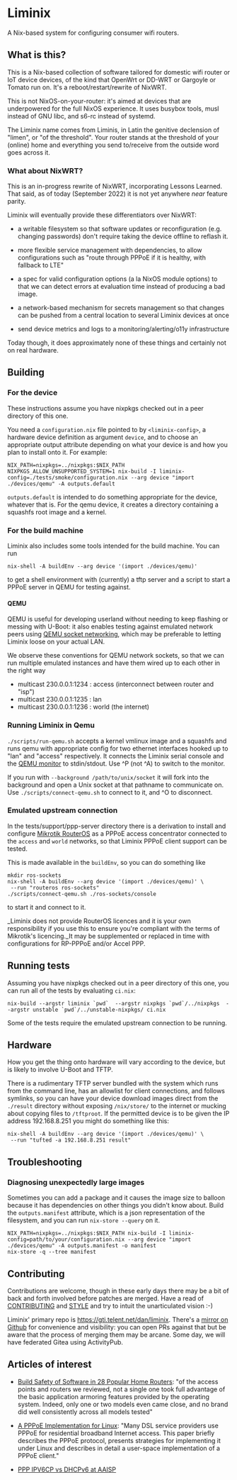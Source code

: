 # Liminix

A Nix-based system for configuring consumer wifi routers.

## What is this?

This is a Nix-based collection of software tailored for domestic wifi
router or IoT device devices, of the kind that OpenWrt or DD-WRT or
Gargoyle or Tomato run on. It's a reboot/restart/rewrite of NixWRT.

This is not NixOS-on-your-router: it's aimed at devices that are
underpowered for the full NixOS experience. It uses busybox tools,
musl instead of GNU libc, and s6-rc instead of systemd.

The Liminix name comes from Liminis, in Latin the genitive declension
of "limen", or "of the threshold". Your router stands at the threshold
of your (online) home and everything you send to/receive from the
outside word goes across it.

### What about NixWRT?

This is an in-progress rewrite of NixWRT, incorporating Lessons
Learned. That said, as of today (September 2022) it is not yet
anywhere _near_ feature parity.

Liminix will eventually provide these differentiators over NixWRT:

* a writable filesystem so that software updates or reconfiguration
  (e.g. changing passwords) don't require taking the device offline to
  reflash it.

* more flexible service management with dependencies, to allow
  configurations such as "route through PPPoE if it is healthy, with
  fallback to LTE"

* a spec for valid configuration options (a la NixOS module options)
  to that we can detect errors at evaluation time instead of producing
  a bad image.

* a network-based mechanism for secrets management so that changes can
  be pushed from a central location to several Liminix devices at once

* send device metrics and logs to a monitoring/alerting/o11y
  infrastructure

Today though, it does approximately none of these things and certainly
not on real hardware.


## Building

### For the device

These instructions assume you have nixpkgs checked out in a peer
directory of this one.

You need a `configuration.nix` file pointed to by `<liminix-config>`, a
hardware device definition as argument `device`, and to choose an
appropriate output attribute depending on what your device is and how
you plan to install onto it. For example:

    NIX_PATH=nixpkgs=../nixpkgs:$NIX_PATH NIXPKGS_ALLOW_UNSUPPORTED_SYSTEM=1 nix-build -I liminix-config=./tests/smoke/configuration.nix --arg device "import ./devices/qemu" -A outputs.default

`outputs.default` is intended to do something appropriate for the
device, whatever that is. For the qemu device, it creates a directory
containing a squashfs root image and a kernel.

### For the build machine

Liminix also includes some tools intended for the build machine. You can
run

    nix-shell -A buildEnv --arg device '(import ./devices/qemu)'

to get a shell environment with (currently) a tftp server and
a script to start a PPPoE server in QEMU for testing against.


#### QEMU

QEMU is useful for developing userland without needing to keep
flashing or messing with U-Boot: it also enables testing against
emulated network peers using [QEMU socket networking](https://wiki.qemu.org/Documentation/Networking#Socket),
which may be preferable to letting Liminix loose on your actual LAN.

We observe these conventions for QEMU network sockets, so that we can
run multiple emulated instances and have them wired up to each other
in the right way

* multicast 230.0.0.1:1234  : access (interconnect between router and "isp")
* multicast 230.0.0.1:1235  : lan
* multicast 230.0.0.1:1236  : world (the internet)

### Running Liminix in Qemu

`./scripts/run-qemu.sh` accepts a kernel vmlinux image and a squashfs
and runs qemu with appropriate config for two ethernet interfaces
hooked up to "lan" and "access" respectively. It connects the Liminix serial console
and the [QEMU monitor](https://www.qemu.org/docs/master/system/monitor.html) to
stdin/stdout. Use ^P (not ^A) to switch to the monitor.

If you run with `--background /path/to/unix/socket` it will fork into
the background and open a Unix socket at that pathname to communicate
on. Use `./scripts/connect-qemu.sh` to connect to it, and ^O to
disconnect.

### Emulated upstream connection

In the tests/support/ppp-server directory there is a derivation
to install and configure [Mikrotik RouterOS](https://mikrotik.com/software) as
a PPPoE access concentrator connected to the `access` and `world`
networks, so that Liminix PPPoE client support can be tested.

This is made available in the `buildEnv`, so you can do something like

    mkdir ros-sockets
    nix-shell -A buildEnv --arg device '(import ./devices/qemu)' \
	 --run "routeros ros-sockets"
	./scripts/connect-qemu.sh ./ros-sockets/console

to start it and connect to it.

_Liminix does not provide RouterOS licences and it is your own
responsibility if you use this to ensure you're compliant with the
terms of Mikrotik's licencing._It may be supplemented or replaced in
time with configurations for RP-PPPoE and/or Accel PPP.

## Running tests

Assuming you have nixpkgs checked out in a peer directory of this one,
you can run all of the tests by evaluating `ci.nix`:

    nix-build --argstr liminix `pwd`  --argstr nixpkgs `pwd`/../nixpkgs  --argstr unstable `pwd`/../unstable-nixpkgs/ ci.nix


Some of the tests require the emulated upstream connection to be running.

## Hardware

How you get the thing onto hardware will vary according to the device,
but is likely to involve U-Boot and TFTP.

There is a rudimentary TFTP server bundled with the system which runs
from the command line, has an allowlist for client connections, and
follows symlinks, so you can have your device download images direct
from the `./result` directory without exposing `/nix/store/` to the
internet or mucking about copying files to `/tftproot`. If the
permitted device is to be given the IP address 192.168.8.251 you might
do something like this:

    nix-shell -A buildEnv --arg device '(import ./devices/qemu)' \
	 --run "tufted -a 192.168.8.251 result"


## Troubleshooting

### Diagnosing unexpectedly large images

Sometimes you can add a package and it causes the image size to balloon
because it has dependencies on other things you didn't know about. Build the
`outputs.manifest` attribute, which is a json representation of the
filesystem, and you can run `nix-store --query` on it.

    NIX_PATH=nixpkgs=../nixpkgs:$NIX_PATH nix-build -I liminix-config=path/to/your/configuration.nix --arg device "import ./devices/qemu" -A outputs.manifest -o manifest
    nix-store -q --tree manifest


## Contributing

Contributions are welcome, though in these early days there may be a
bit of back and forth involved before patches are merged.  Have a read
of [CONTRIBUTING](CONTRIBUTING.md) and [STYLE](STYLE.md) and try to
intuit the unarticulated vision :-)

Liminix' primary repo is https://gti.telent.net/dan/liminix. There's a
[mirror on Github](https://github.com/telent/liminix) for convenience
and visibility: you can open PRs against that but be aware that the
process of merging them may be arcane. Some day, we will have
federated Gitea using ActivityPub.


## Articles of interest

* [Build Safety of Software in 28 Popular Home Routers](https://cyber-itl.org/assets/papers/2018/build_safety_of_software_in_28_popular_home_routers.pdf):
   "of the access points and routers we reviewed, not a single one
took full advantage of the basic application armoring features
provided by the operating system. Indeed, only one or two models even
came close, and no brand did well consistently across all models
tested"

* [A PPPoE Implementation for Linux](https://static.usenix.org/publications/library/proceedings/als00/2000papers/papers/full_papers/skoll/skoll_html/index.html): "Many DSL service providers use PPPoE for residential broadband Internet access. This paper briefly describes the PPPoE protocol, presents strategies for implementing it under Linux and describes in detail a user-space implementation of a PPPoE client."

* [PPP IPV6CP vs DHCPv6 at AAISP](https://www.revk.uk/2011/01/ppp-ipv6cp-vs-dhcpv6.html)
